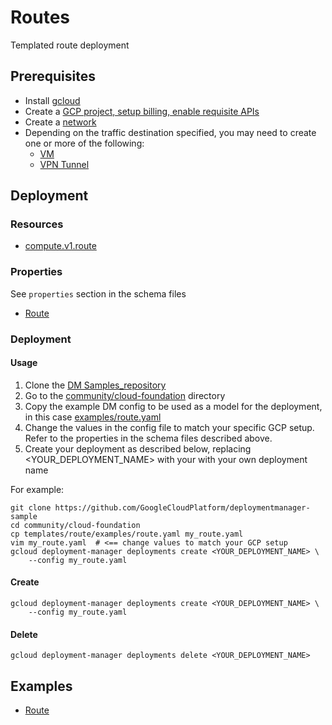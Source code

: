 # Routes

Templated route deployment

## Prerequisites

- Install [gcloud](https://cloud.google.com/sdk)
- Create a [GCP project, setup billing, enable requisite APIs](../project/README.md)
- Create a [network](../network/README.md)
- Depending on the traffic destination specified, you may need to create one or more of the following:
  - [VM](../vm/vm.md)
  - [VPN Tunnel](../vpn/README.md)


## Deployment

### Resources

- [compute.v1.route](https://cloud.google.com/compute/docs/reference/rest/v1/routes)


### Properties

See `properties` section in the schema files

-  [Route](route.py.schema)

### Deployment

#### Usage

1. Clone the [DM Samples_repository](https://github.com/GoogleCloudPlatform/deploymentmanager-sample)
2. Go to the [community/cloud-foundation](community/cloud-foundation) directory
3. Copy the example DM config to be used as a model for the deployment, in this case [examples/route.yaml](examples/route.yaml)
4. Change the values in the config file to match your specific GCP setup.
   Refer to the properties in the schema files described above.
5. Create your deployment as described below, replacing <YOUR_DEPLOYMENT_NAME>
   with your with your own deployment name


For example:

```
git clone https://github.com/GoogleCloudPlatform/deploymentmanager-sample
cd community/cloud-foundation
cp templates/route/examples/route.yaml my_route.yaml
vim my_route.yaml  # <== change values to match your GCP setup
gcloud deployment-manager deployments create <YOUR_DEPLOYMENT_NAME> \
    --config my_route.yaml
```

#### Create

```
gcloud deployment-manager deployments create <YOUR_DEPLOYMENT_NAME> \
    --config my_route.yaml
```


#### Delete

```
gcloud deployment-manager deployments delete <YOUR_DEPLOYMENT_NAME>
```


## Examples

- [Route](examples/route.yaml)
